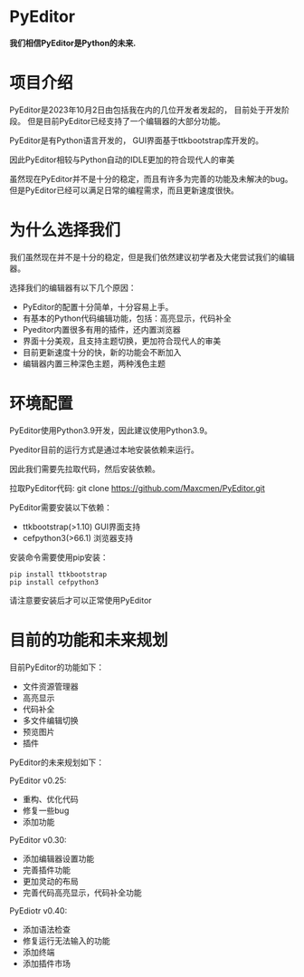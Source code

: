 # PyEditor

**我们相信PyEditor是Python的未来.**

# 项目介绍

PyEditor是2023年10月2日由包括我在内的几位开发者发起的，
目前处于开发阶段。
但是目前PyEditor已经支持了一个编辑器的大部分功能。

PyEditor是有Python语言开发的，
GUI界面基于ttkbootstrap库开发的。

因此PyEditor相较与Python自动的IDLE更加的符合现代人的审美

虽然现在PyEditor并不是十分的稳定，而且有许多为完善的功能及未解决的bug。
但是PyEditor已经可以满足日常的编程需求，而且更新速度很快。

# 为什么选择我们

我们虽然现在并不是十分的稳定，但是我们依然建议初学者及大佬尝试我们的编辑器。

选择我们的编辑器有以下几个原因：
- PyEditor的配置十分简单，十分容易上手。
- 有基本的Python代码编辑功能，包括：高亮显示，代码补全
- Pyeditor内置很多有用的插件，还内置浏览器
- 界面十分美观，且支持主题切换，更加符合现代人的审美
- 目前更新速度十分的快，新的功能会不断加入
- 编辑器内置三种深色主题，两种浅色主题

# 环境配置

PyEditor使用Python3.9开发，因此建议使用Python3.9。

Pyeditor目前的运行方式是通过本地安装依赖来运行。

因此我们需要先拉取代码，然后安装依赖。

拉取PyEditor代码:
    git clone https://github.com/Maxcmen/PyEditor.git

PyEditor需要安装以下依赖：
- ttkbootstrap(>1.10)  GUI界面支持
- cefpython3(>66.1)    浏览器支持

安装命令需要使用pip安装：

    pip install ttkbootstrap 
    pip install cefpython3

请注意要安装后才可以正常使用PyEditor

# 目前的功能和未来规划

目前PyEditor的功能如下：
- 文件资源管理器
- 高亮显示
- 代码补全
- 多文件编辑切换
- 预览图片
- 插件

PyEditor的未来规划如下：

PyEditor v0.25:
- 重构、优化代码
- 修复一些bug
- 添加功能

PyEditor v0.30:
- 添加编辑器设置功能
- 完善插件功能
- 更加灵动的布局
- 完善代码高亮显示，代码补全功能

PyEdiotr v0.40:
- 添加语法检查
- 修复运行无法输入的功能
- 添加终端
- 添加插件市场
